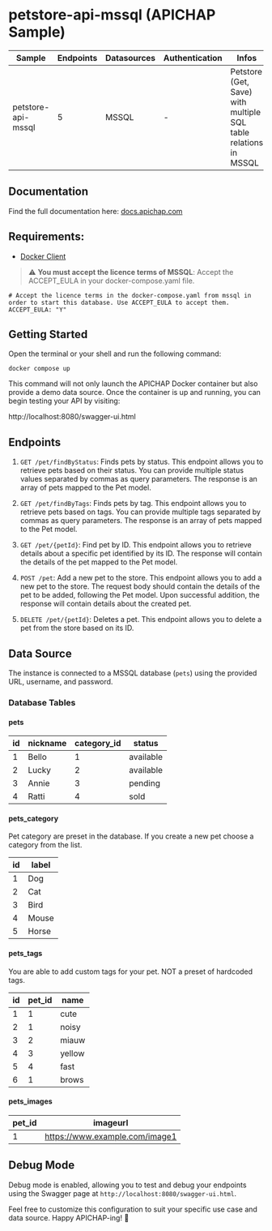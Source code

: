 # petstore-api-mssql (APICHAP Sample)

| Sample                                 | Endpoints | Datasources | Authentication | Infos                                                                           |
|----------------------------------------|-----------|-------------|----------------|---------------------------------------------------------------------------------|
| petstore-api-mssql                     | 5         | MSSQL       | -              | Petstore (Get, Save) with multiple SQL table relations in MSSQL                 |

## Documentation
Find the full documentation here: [docs.apichap.com](https://docs.apichap.com)

## Requirements:
- [Docker Client](https://docs.docker.com/get-started/overview/)

> :warning: **You must accept the licence terms of MSSQL**: Accept the ACCEPT_EULA in your docker-compose.yaml file.
```
# Accept the licence terms in the docker-compose.yaml from mssql in order to start this database. Use ACCEPT_EULA to accept them.
ACCEPT_EULA: "Y"
```


## Getting Started

Open the terminal or your shell and run the following command:

```docker compose up```

This command will not only launch the APICHAP Docker container but also provide a demo
data source. Once the container is up and running, you can begin testing your API by visiting:

http://localhost:8080/swagger-ui.html

## Endpoints

1. `GET /pet/findByStatus`: Finds pets by status. This endpoint allows you to retrieve pets based on their status. You can provide multiple status values separated by commas as query parameters. The response is an array of pets mapped to the Pet model.

2. `GET /pet/findByTags`: Finds pets by tag. This endpoint allows you to retrieve pets based on tags. You can provide multiple tags separated by commas as query parameters. The response is an array of pets mapped to the Pet model.

3. `GET /pet/{petId}`: Find pet by ID. This endpoint allows you to retrieve details about a specific pet identified by its ID. The response will contain the details of the pet mapped to the Pet model.

4. `POST /pet`: Add a new pet to the store. This endpoint allows you to add a new pet to the store. The request body should contain the details of the pet to be added, following the Pet model. Upon successful addition, the response will contain details about the created pet.

5. `DELETE /pet/{petId}`: Deletes a pet. This endpoint allows you to delete a pet from the store based on its ID.

## Data Source

The instance is connected to a MSSQL database (`pets`) using the provided URL, username, and password.

### Database Tables

#### pets

| id | nickname  | category_id | status    |
|----|-----------|-------------|-----------|
| 1  | Bello     | 1           | available |
| 2  | Lucky     | 2           | available |
| 3  | Annie     | 3           | pending   |
| 4  | Ratti     | 4           | sold      |

#### pets_category

Pet category are preset in the database. If you create a new pet choose a category from the list.

| id | label |
|----|-------|
| 1  | Dog   |
| 2  | Cat   |
| 3  | Bird  |
| 4  | Mouse |
| 5  | Horse |

#### pets_tags

You are able to add custom tags for your pet. NOT a preset of hardcoded tags.

| id | pet_id | name   |
|----|--------|--------|
| 1  | 1      | cute   |
| 2  | 1      | noisy  |
| 3  | 2      | miauw  |
| 4  | 3      | yellow |
| 5  | 4      | fast   |
| 6  | 1      | brows  |

#### pets_images

| pet_id | imageurl                       |
|--------|--------------------------------|
| 1      | https://www.example.com/image1 |

## Debug Mode

Debug mode is enabled, allowing you to test and debug your endpoints using the Swagger page at `http://localhost:8080/swagger-ui.html`.

Feel free to customize this configuration to suit your specific use case and data source. Happy APICHAP-ing! 🚀